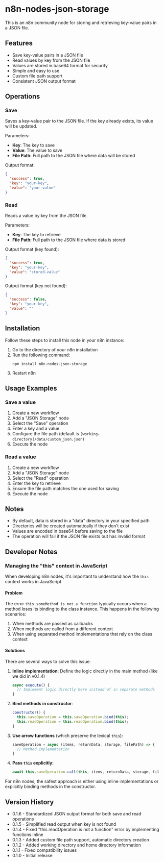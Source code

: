 # n8n-nodes-json-storage

This is an n8n community node for storing and retrieving key-value pairs in a JSON file.

## Features

- Save key-value pairs in a JSON file
- Read values by key from the JSON file
- Values are stored in base64 format for security
- Simple and easy to use
- Custom file path support
- Consistent JSON output format

## Operations

### Save

Saves a key-value pair to the JSON file. If the key already exists, its value will be updated.

Parameters:
- **Key**: The key to save
- **Value**: The value to save
- **File Path**: Full path to the JSON file where data will be stored

Output format:
```json
{
  "success": true,
  "key": "your-key",
  "value": "your-value"
}
```

### Read

Reads a value by key from the JSON file.

Parameters:
- **Key**: The key to retrieve
- **File Path**: Full path to the JSON file where data is stored

Output format (key found):
```json
{
  "success": true,
  "key": "your-key",
  "value": "stored-value"
}
```

Output format (key not found):
```json
{
  "success": false,
  "key": "your-key",
  "value": ""
}
```

## Installation

Follow these steps to install this node in your n8n instance:

1. Go to the directory of your n8n installation
2. Run the following command:
   ```
   npm install n8n-nodes-json-storage
   ```
3. Restart n8n

## Usage Examples

### Save a value

1. Create a new workflow
2. Add a "JSON Storage" node
3. Select the "Save" operation
4. Enter a key and a value
5. Configure the file path (default is `[working-directory]/data/custom_json.json`)
6. Execute the node

### Read a value

1. Create a new workflow
2. Add a "JSON Storage" node
3. Select the "Read" operation
4. Enter the key to retrieve
5. Ensure the file path matches the one used for saving
6. Execute the node

## Notes

- By default, data is stored in a "data" directory in your specified path
- Directories will be created automatically if they don't exist
- Values are encoded in base64 before saving to the file
- The operation will fail if the JSON file exists but has invalid format

## Developer Notes

### Managing the "this" context in JavaScript

When developing n8n nodes, it's important to understand how the `this` context works in JavaScript. 

#### Problem

The error `this.someMethod is not a function` typically occurs when a method loses its binding to the class instance. This happens in the following scenarios:

1. When methods are passed as callbacks
2. When methods are called from a different context
3. When using separated method implementations that rely on the class context

#### Solutions

There are several ways to solve this issue:

1. **Inline implementation**: Define the logic directly in the main method (like we did in v0.1.4)
   ```javascript
   async execute() {
     // Implement logic directly here instead of in separate methods
   }
   ```

2. **Bind methods in constructor**:
   ```javascript
   constructor() {
     this.saveOperation = this.saveOperation.bind(this);
     this.readOperation = this.readOperation.bind(this);
   }
   ```

3. **Use arrow functions** (which preserve the lexical `this`):
   ```javascript
   saveOperation = async (items, returnData, storage, filePath) => {
     // Method implementation
   }
   ```

4. **Pass `this` explicitly**:
   ```javascript
   await this.saveOperation.call(this, items, returnData, storage, filePath);
   ```

For n8n nodes, the safest approach is either using inline implementations or explicitly binding methods in the constructor.

## Version History

- 0.1.6 - Standardized JSON output format for both save and read operations
- 0.1.5 - Simplified read output when key is not found
- 0.1.4 - Fixed "this.readOperation is not a function" error by implementing functions inline
- 0.1.3 - Added custom file path support, automatic directory creation
- 0.1.2 - Added working directory and home directory information
- 0.1.1 - Fixed compatibility issues
- 0.1.0 - Initial release
